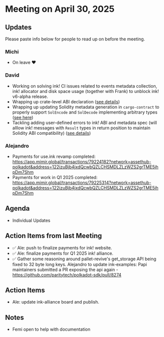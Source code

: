 # Meeting on April 30, 2025

## Updates

Please paste info below for people to read up on before the meeting.

### Michi
- On leave ❤️

### David
- Working on solving ink! CI issues related to events metadata collection, ink! allocator and disk space usage (together with Frank) to unblock ink! v6-alpha release.
- Wrapping up crate-level ABI declaration ([see details](https://github.com/use-ink/ink/issues/2479))
- Wrapping up updating Solidity metadata generation in `cargo-contract` to properly support `SolEncode` and `SolDecode` implementing arbitrary types ([see here](https://github.com/use-ink/cargo-contract/issues/1996))
- Tackling adding user-defined errors to ink! ABI and metadata spec (will alllow ink! messages with `Result` types in return position to maintain Solidity ABI compatibility) ([see details](https://github.com/use-ink/ink/issues/2404))

### Alejandro
- Payments for use.ink revamp completed: https://app.mimir.global/transactions/79224182?network=assethub-polkadot&address=122izuBjb4jxdQcwbQZLCHSMDLZLzWZS2grTME5ihpDm7Shm
- Payments for work in Q1 2025 completed: https://app.mimir.global/transactions/79225314?network=assethub-polkadot&address=122izuBjb4jxdQcwbQZLCHSMDLZLzWZS2grTME5ihpDm7Shm

## Agenda
- Individual Updates

## Action Items from last Meeting
- ✅ Ale: push to finalize payments for ink! website.
- ✅ Ale: finalize payments for Q1 2025 ink! alliance.
- ✅ Gather some reasoning around pallet-revive's get_storage API being fixed to 32 byte long keys.
 Alejandro to update ink-examples: Papi maintainers submitted a PR exposing the api again - https://github.com/paritytech/polkadot-sdk/pull/8274

## Action Items
- Ale: update ink-alliance board and publish.

## Notes
- Femi open to help with documentation 
